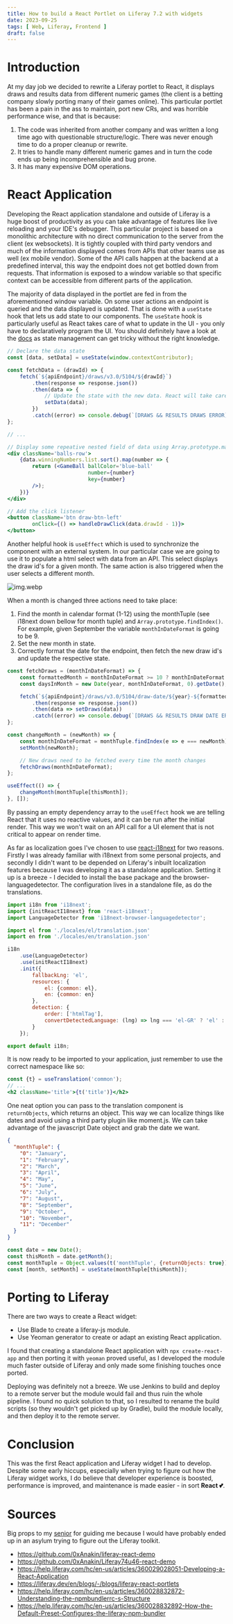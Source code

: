 ```yaml
---
title: How to build a React Portlet on Liferay 7.2 with widgets
date: 2023-09-25
tags: [ Web, Liferay, Frontend ]
draft: false
---
```


# Introduction

At my day job we decided to rewrite a Liferay portlet to React, it displays draws and results data from different
numeric games (the client is a betting company slowly porting many of their games online). This particular portlet has
been a pain in the ass to maintain, port new CRs, and was horrible performance wise, and that is because:

1. The code was inherited from another company and was written a long time ago with questionable structure/logic. There
   was never enough time to do a proper cleanup or rewrite.
2. It tries to handle many different numeric games and in turn the code ends up being incomprehensible and bug prone.
3. It has many expensive DOM operations.

# React Application

Developing the React application standalone and outside of Liferay is a huge boost of productivity as you can take
advantage of features like live reloading and your IDE's debugger. This particular project is based on a monolithic
architecture with no direct communication to the server from the client (ex websockets). It is tightly coupled with
third party vendors and much of the information displayed comes from APIs that other teams use as well (ex mobile
vendor). Some of the API calls happen at the backend at a predefined interval, this way the endpoint does not get
bottled down from requests. That information is exposed to a window variable so that specific context can be
accessible from different parts of the application.

The majority of data displayed in the portlet are fed in from the aforementioned window variable. On some user actions
an endpoint is queried and the data displayed is updated. That is done with a `useState` hook that lets us add state to
our components. The `useState` hook is particularly useful as React takes care of what to update in the UI - you only
have to declaratively program the UI. You should definitely have a look at the
[docs](https://react.dev/reference/react/useState) as state management can get tricky without the right knowledge.

```jsx
// Declare the data state
const [data, setData] = useState(window.contextContributor);

const fetchData = (drawId) => {
    fetch(`${apiEndpoint}/draws/v3.0/5104/${drawId}`)
        .then(response => response.json())
        .then(data => {
            // Update the state with the new data. React will take care of updating the UI
            setData(data);
        })
        .catch((error) => console.debug(`[DRAWS && RESULTS DRAWS ERROR]: ${error}`));
};

// ...

// Display some repeative nested field of data using Array.prototype.map()
<div className='balls-row'>
    {data.winningNumbers.list.sort().map(number => {
        return (<GameBall ballColor='blue-ball'
                          number={number}
                          key={number}
        />);
    })}
</div>

// Add the click listener 
<button className='btn draw-btn-left'
        onClick={() => handleDrawClick(data.drawId - 1)}>
</button>
```

Another helpful hook is `useEffect` which is used to synchronize the component with an external system. In our
particular case we are going to use it to populate a html select with data from an API. This select displays the draw
id's for a given month. The same action is also triggered when the user selects a different month.

![img.webp](https://cdn.xrazis.com/haris.razis.com/static/posts/liferay-widgets-react/20230929-01.webp)

When a month is changed three actions need to take place:

1. Find the month in calendar format (1-12) using the monthTuple (see i18next down bellow for month tuple) and
   `Array.prototype.findIndex()`. For example, given September the variable `monthInDateFormat` is going to be 9.
2. Set the new month in state.
3. Correctly format the date for the endpoint, then fetch the new draw id's and update the respective state.

```jsx
const fetchDraws = (monthInDateFormat) => {
    const formattedMonth = monthInDateFormat >= 10 ? monthInDateFormat : `0${monthInDateFormat}`;
    const daysInMonth = new Date(year, monthInDateFormat, 0).getDate();

    fetch(`${apiEndpoint}/draws/v3.0/5104/draw-date/${year}-${formattedMonth}-01/${year}-${formattedMonth}-${daysInMonth}/draw-id`)
        .then(response => response.json())
        .then(data => setDraws(data))
        .catch((error) => console.debug(`[DRAWS && RESULTS DRAW DATE ERROR]: ${error}`));
};

const changeMonth = (newMonth) => {
    const monthInDateFormat = monthTuple.findIndex(e => e === newMonth) + 1;
    setMonth(newMonth);

    // New draws need to be fetched every time the month changes
    fetchDraws(monthInDateFormat);
};

useEffect(() => {
    changeMonth(monthTuple[thisMonth]);
}, []);
```

By passing an empty dependency array to the `useEffect` hook we are telling React that it uses no reactive values,
and it can be run after the initial render. This way we won't wait on an API call for a UI element that is not critical
to appear on render time.

As far as localization goes I've chosen to use [react-i18next](https://react.i18next.com/) for two reasons. Firstly I
was already familiar with i18next from some personal projects, and secondly I didn't want to be depended on Liferay's
inbuilt localization features because I was developing it as a standalone application. Setting it up is a breeze - I
decided to install the base package and the browser-languagedetector. The configuration lives in a standalone file, as
do the translations.

```jsx
import i18n from 'i18next';
import {initReactI18next} from 'react-i18next';
import LanguageDetector from 'i18next-browser-languagedetector';

import el from './locales/el/translation.json'
import en from './locales/en/translation.json'

i18n
    .use(LanguageDetector)
    .use(initReactI18next)
    .init({
        fallbackLng: 'el',
        resources: {
            el: {common: el},
            en: {common: en}
        },
        detection: {
            order: ['htmlTag'],
            convertDetectedLanguage: (lng) => lng === 'el-GR' ? 'el' : 'en'
        }
    });

export default i18n;
```

It is now ready to be imported to your application, just remember to use the correct namespace like so:

```jsx
const {t} = useTranslation('common');
// ...
<h2 className='title'>{t('title')}</h2>
```

One neat option you can pass to the translation component is `returnObjects`, which returns an object. This way we can
localize things like dates and avoid using a third party plugin like moment.js. We can take advantage of the javascript
Date object and grab the date we want.

```json
{
  "monthTuple": {
    "0": "January",
    "1": "February",
    "2": "March",
    "3": "April",
    "4": "May",
    "5": "June",
    "6": "July",
    "7": "August",
    "8": "September",
    "9": "October",
    "10": "November",
    "11": "December"
  }
}
```

```jsx
const date = new Date();
const thisMonth = date.getMonth();
const monthTuple = Object.values(t('monthTuple', {returnObjects: true}));
const [month, setMonth] = useState(monthTuple[thisMonth]);
```

# Porting to Liferay

There are two ways to create a React widget:

- Use Blade to create a liferay-js module.
- Use Yeoman generator to create or adapt an existing React application.

I found that creating a standalone React application with `npx create-react-app` and then porting it with `yeoman`
proved useful, as I developed the module much faster outside of Liferay and only made some finishing touches once
ported.

Deploying was definitely not a breeze. We use Jenkins to build and deploy to a remote server but the module would fail
and thus ruin the whole pipeline. I found no quick solution to that, so I resulted to rename the build scripts (so
they wouldn't get picked up by Gradle), build the module locally, and then deploy it to the remote server.

# Conclusion

This was the first React application and Liferay widget I had to develop. Despite some early hiccups, especially when
trying to figure out how the Liferay widget works, I do believe that developer experience is boosted, performance is
improved, and maintenance is made easier - in sort **React 💕**.

# Sources

Big props to my [senior](https://github.com/0xAnakin) for guiding me because I would have probably ended up in an asylum
trying to figure out the Liferay toolkit.

- https://github.com/0xAnakin/liferay-react-demo
- https://github.com/0xAnakin/Liferay74u46-react-demo
- https://help.liferay.com/hc/en-us/articles/360029028051-Developing-a-React-Application
- https://liferay.dev/en/blogs/-/blogs/liferay-react-portlets
- https://help.liferay.com/hc/en-us/articles/360028832872-Understanding-the-npmbundlerrc-s-Structure
- https://help.liferay.com/hc/en-us/articles/360028832892-How-the-Default-Preset-Configures-the-liferay-npm-bundler
